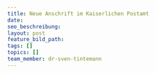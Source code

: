 ```yaml
---
title: Neue Anschrift im Kaiserlichen Postamt
date:
seo_beschreibung:
layout: post
feature_bild_path:
tags: []
topics: []
team_member: dr-sven-tintemann
---
```

